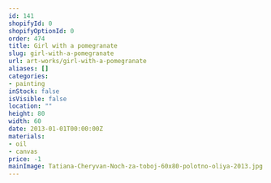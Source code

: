 ```yaml
---
id: 141
shopifyId: 0
shopifyOptionId: 0
order: 474
title: Girl with a pomegranate
slug: girl-with-a-pomegranate
url: art-works/girl-with-a-pomegranate
aliases: []
categories:
- painting
inStock: false
isVisible: false
location: ""
height: 80
width: 60
date: 2013-01-01T00:00:00Z
materials:
- oil
- canvas
price: -1
mainImage: Tatiana-Cheryvan-Noch-za-toboj-60x80-polotno-oliya-2013.jpg
---
```

